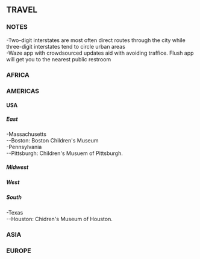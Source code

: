 ## TRAVEL  

### NOTES  
-Two-digit interstates are most often direct routes through the city while three-digit interstates tend to circle urban areas  
-Waze app with crowdsourced updates aid with avoiding traffice.  Flush app will get you to the nearest public restroom  

### AFRICA  

### AMERICAS  

#### USA  

##### East  
-Massachusetts  
--Boston: Boston Children's Museum  
-Pennsylvania  
--Pittsburgh: Children's Musuem of Pittsburgh.
##### Midwest  
##### West  
##### South  
-Texas  
--Houston: Chidren's Museum of Houston.

### ASIA  

### EUROPE  


